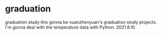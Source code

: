 # graduation
graduation study
this gonna be xuanzhenyuan's graduation study projects.
I'm gonna deal with the temperature data with Python. 2021.8.10

